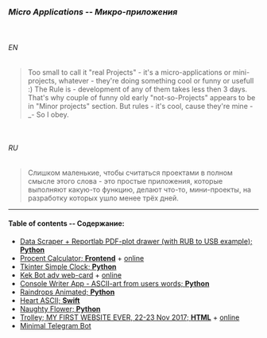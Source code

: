 ### _Micro Applications_ -- _Микро-приложения_


<br>


###### *EN*


> Too small to call it "real Projects" - it's a micro-applications or mini-projects, whatever - they're doing something cool or funny or usefull :) The Rule is - development of any of them takes less then 3 days. That's why couple of funny old early "not-so-Projects" appears to be in "Minor projects" section. But rules - it's cool, cause they're mine -_- So I obey.


<br>


###### *RU*

> Слишком маленькие, чтобы считаться проектами в полном смысле этого слова - это простые приложения, которые выполняют какую-то функцию, делают что-то, мини-проекты, на разработку которых ушло менее трёх дней.

___


#### Table of contents -- Содержание:

+ [Data Scraper + Reportlab PDF-plot drawer (with RUB to USB example); __Python__](pdf_plot/ "2019")
+ [Procent Calculator; __Frontend__](proc_calc/ "2019") + [online](https://ripssr.github.io/proc_calc/)
+ [Tkinter Simple Clock; __Python__](my_clock.py "2019")
+ [Kek Bot adv web-card](kek_adv/ "2020") + [online](https://fun42.github.io/dick-of-jesus/)
+ [Console Writer App - ASCII-art from users words; __Python__](console_writer.py "2019")
+ [Raindrops Animated; __Python__](raindrops/ "2018")
+ [Heart ASCII; __Swift__](app_heart/ "2019")
+ [Naughty Flower; __Python__](flower.py "2019")
+ [Trolley; MY FIRST WEBSITE EVER, 22-23 Nov 2017; __HTML__](trolley/ "2017") + [online](https://ripssr.github.io/trolley/)
+ [Minimal Telegram Bot](kek.py)

